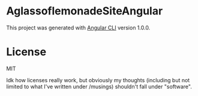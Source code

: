 # AglassoflemonadeSiteAngular

This project was generated with [Angular CLI](https://github.com/angular/angular-cli) version 1.0.0.

# License
MIT

Idk how licenses really work, but obviously my thoughts (including but not limited to what I've written under /musings) shouldn't fall under "software". 
